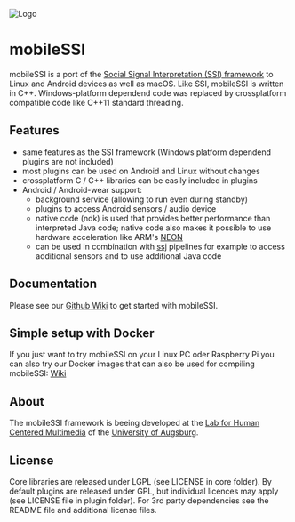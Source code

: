 ![Logo](/logo/mobileSSI.png)
# mobileSSI
mobileSSI is a port of the [Social Signal Interpretation (SSI) framework](http://openssi.net/) to Linux and Android devices as well as macOS. Like SSI, mobileSSI is written in C++. Windows-platform dependend code was replaced by crossplatform compatible code like C++11 standard threading.

## Features
* same features as the SSI framework (Windows platform dependend plugins are not included)
* most plugins can be used on Android and Linux without changes
* crossplatform C / C++ libraries can be easily included in plugins
* Android / Android-wear support:
  * background service (allowing to run even during standby)
  * plugins to access Android sensors / audio device
  * native code (ndk) is used that provides better performance than interpreted Java code; native code also makes it possible to use hardware acceleration like ARM's [NEON](https://www.arm.com/products/processors/technologies/neon.php)
  * can be used in combination with [ssj](https://github.com/hcmlab/ssj) pipelines for example to access additional sensors and to  use additional Java code

## Documentation
Please see our [Github Wiki](https://github.com/hcmlab/mobileSSI/wiki) to get started with mobileSSI.

## Simple setup with Docker
If you just want to try mobileSSI on your Linux PC oder Raspberry Pi you can also try our Docker images that can also be used for compiling mobileSSI: [Wiki](https://github.com/hcmlab/mobileSSI/wiki/mobileSSI-with-Docker%3A-run)

## About
The mobileSSI framework is beeing developed at the [Lab for Human Centered Multimedia](http://www.hcm-lab.de/) of the [University of Augsburg](http://www.uni-augsburg.de/).

## License
Core libraries are released under LGPL (see LICENSE in core folder).
By default plugins are released under GPL, but individual licences may apply (see LICENSE file in plugin folder).
For 3rd party dependencies see the README file and additional license files.

